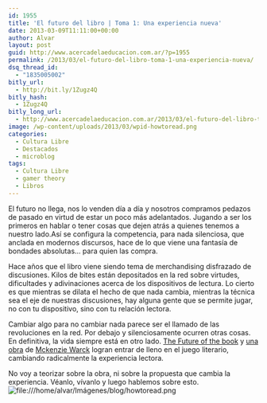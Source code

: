 ```yaml
---
id: 1955
title: 'El futuro del libro | Toma 1: Una experiencia nueva'
date: 2013-03-09T11:11:00+00:00
author: Alvar
layout: post
guid: http://www.acercadelaeducacion.com.ar/?p=1955
permalink: /2013/03/el-futuro-del-libro-toma-1-una-experiencia-nueva/
dsq_thread_id:
  - "1835005002"
bitly_url:
  - http://bit.ly/1Zugz4Q
bitly_hash:
  - 1Zugz4Q
bitly_long_url:
  - http://www.acercadelaeducacion.com.ar/2013/03/el-futuro-del-libro-toma-1-una-experiencia-nueva/
image: /wp-content/uploads/2013/03/wpid-howtoread.png
categories:
  - Cultura Libre
  - Destacados
  - microblog
tags:
  - Cultura Libre
  - gamer theory
  - Libros
---
```

El futuro no llega, nos lo venden día a día y nosotros compramos pedazos de pasado en virtud de estar un poco más adelantados. Jugando a ser los primeros en hablar o tener cosas que dejen atrás a quienes tenemos a nuestro lado.Así se configura la competencia, para nada silenciosa, que anclada en modernos discursos, hace de lo que viene una fantasía de bondades absolutas… para quien las compra.

Hace años que el libro viene siendo tema de merchandising disfrazado de discusiones. Kilos de bites están depositados en la red sobre virtudes, dificultades y adivinaciones acerca de los dispositivos de lectura. Lo cierto es que mientras se dilata el hecho de que nada cambia, mientras la técnica sea el eje de nuestras discusiones, hay alguna gente que se permite jugar, no con tu dispositivo, sino con tu relación lectora.

Cambiar algo para no cambiar nada parece ser el llamado de las revoluciones en la red. Por debajo y silenciosamente ocurren otras cosas. En definitiva, la vida siempre está en otro lado. <a href="http://www.futureofthebook.org">The Future of the book</a> y <a href="http://web.futureofthebook.org/mckenziewark/">una obra</a> de <a href="http://twitter.com/mckenziewark">Mckenzie Warck</a> logran entrar de lleno en el juego literario, cambiando radicalmente la experiencia lectora.

No voy a teorizar sobre la obra, ni sobre la propuesta que cambia la experiencia. Véanlo, vívanlo y luego hablemos sobre esto. <img alt="file:///home/alvar/Imágenes/blog/howtoread.png" src="http://www.acercadelaeducacion.com.ar/wp-content/uploads/2013/03/wpid-howtoread.png" />